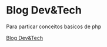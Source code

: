 # Blog Dev&Tech
Para particar conceitos basicos de php

<a href="http://projeto.blog.ninajasmim.site/">Blog Dev&Tech</a>
